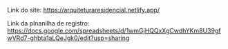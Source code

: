 Link do site: https://arquiteturaresidencial.netlify.app/

Link da plnanilha de registro: https://docs.google.com/spreadsheets/d/1wmGjHQQxXgCwdhYKm8U39gfwVRd7-ghbta1aLQeJgk0/edit?usp=sharing
